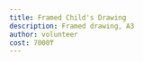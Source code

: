```yaml
---
title: Framed Child's Drawing
description: Framed drawing, A3
author: volunteer
cost: 7000₸
---
```

